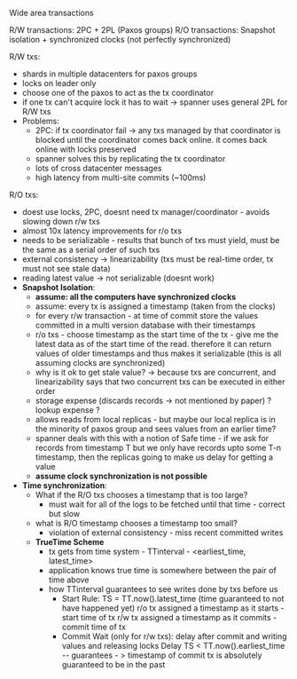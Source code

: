 
Wide area transactions

R/W transactions: 2PC + 2PL (Paxos groups)
R/O transactions: Snapshot isolation + synchronized clocks (not perfectly synchronized)


R/W txs:
- shards in multiple datacenters for paxos groups
- locks on leader only
- choose one of the paxos to act as the tx coordinator
- if one tx can't acquire lock it has to wait -> spanner uses general 2PL for R/W txs
- Problems:
	- 2PC: if tx coordinator fail -> any txs managed by that coordinator is blocked until the coordinator comes back online. it comes back online with locks preserved
	- spanner solves this by replicating the tx coordinator
	- lots of cross datacenter messages
	- high latency from multi-site commits (~100ms)

R/O txs:
- doest use locks, 2PC, doesnt need tx manager/coordinator - avoids slowing down r/w txs
- almost 10x latency improvements for r/o txs
- needs to be serializable - results that bunch of txs must yield, must be the same as a serial order of such txs
- external consistency -> linearizability (txs must be real-time order, tx must not see stale data)
- reading latest value -> not serializable (doesnt work)
- **Snapshot Isolation**:
	- **assume: all the computers have synchronized clocks**
	- assume: every tx is assigned a timestamp (taken from the clocks)
	- for every r/w transaction - at time of commit store the values committed in a multi version database with their timestamps
	- r/o txs - choose timestamp as the start time of the tx - give me the latest data as of the start time of the read. therefore it can return values of older timestamps and thus makes it serializable (this is all assuming clocks are synchronized)
	- why is it ok to get stale value? -> because txs are concurrent, and linearizability says that two concurrent txs can be executed in either order
	- storage expense (discards records -> not mentioned by paper) ? lookup expense ?
	- allows reads from local replicas - but maybe our local replica is in the minority of paxos group and sees values from an earlier time? 
	- spanner deals with this with a notion of Safe time - if we ask for records from timestamp T but we only have records upto some T-n timestamp, then the replicas going to make us delay for getting a value
	- **assume clock synchronization is not possible**
- **Time synchronization**:
	- What if the R/O txs chooses a timestamp that is too large?
		- must wait for all of the logs to be fetched until that time - correct but slow
	- what is R/O timestamp chooses a timestamp too small?
		- violation of external consistency - miss recent committed writes
	- **TrueTime Scheme**
		- tx gets from time system - TTinterval - <earliest_time, latest_time>
		- application knows true time is somewhere between the pair of time above
		- how TTinterval guarantees to see writes done by txs before us
			- Start Rule:
				TS = TT.now().latest_time (time guaranteed to not have happened yet)
				r/o tx assigned a timestamp as it starts - start time of tx
				r/w tx assigned a timestamp as it commits - commit time of tx
			- Commit Wait (only for r/w txs):
				delay after commit and writing values and releasing locks
				Delay TS < TT.now().earliest_time
				-- guarantees - > timestamp of commit tx is absolutely guaranteed to be in the past
				
